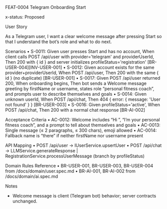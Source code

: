 FEAT-0004 Telegram Onboarding Start

x-status: Proposed

User Story

As a Telegram user, I want a clear welcome message after pressing Start so that I understand the bot’s role and what to do next.

Scenarios
	• S-0011: Given user presses Start and has no account, When client calls POST /api/user with provider='telegram' and providerUserId, Then 200 with { id } and server initializes profileStatus='registration' [BR-USER-004][INV-USER-001]
	• S-0012: Given account exists for the same provider+providerUserId, When POST /api/user, Then 200 with the same { id } (no duplicate) [BR-USER-001]
	• S-0017: Given POST /api/user returned 200, When onboarding begins, Then bot sends a Welcome message greeting by firstName or username, states role “personal fitness coach”, and prompts user to describe themselves and goals
	• S-0014: Given unknown userId, When POST /api/chat, Then 404 { error: { message: 'User not found' } } [BR-USER-003]
	• S-0016: Given profileStatus='active', When POST /api/chat, Then 200 with a normal chat response [BR-AI-002]

Acceptance Criteria
	• AC-0012: Welcome includes “Hi <name>”, “I’m your personal fitness coach”, and a prompt to tell about themselves and goals
	• AC-0013: Single message (≤ 2 paragraphs, ≤ 300 chars), emoji allowed
	• AC-0014: Fallback name is “there” if neither firstName nor username present

API Mapping
	• POST /api/user → IUserService.upsertUser
	• POST /api/chat → LLMService.generateResponse | RegistrationService.processUserMessage (branch by profileStatus)

Domain Rules Reference
	• BR-USER-001, BR-USER-003, BR-USER-004 from /docs/domain/user.spec.md
	• BR-AI-001, BR-AI-002 from /docs/domain/ai.spec.md

Notes
- Welcome message is client (Telegram bot) behavior; server contracts unchanged.
